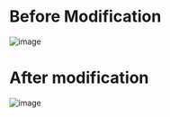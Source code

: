 # Before Modification
![image](https://github.com/user-attachments/assets/78df7934-b462-4088-9885-eebe5c36e644)

# After modification
![image](https://github.com/user-attachments/assets/1b6f3dd3-417a-4624-885c-1ee20af7d1c0)


